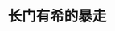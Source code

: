 ---
logo: images/fanmade_game/长门有希的暴走.jpg
title: 长门有希的暴走
subTitle: 文字冒险类游戏，NDS/PSP平台，内附同名小说

category: 同人游戏

hasResource: true
downloadList:
  - intro: PSP汉化
    size: 49.9MB
    link: https://pan.baidu.com/s/1Q6oXDZeW5aryJHvPEVvvCg
  - intro: NDS汉化
    size: 14.8MB
    link: https://pan.baidu.com/s/1Q6oXDZeW5aryJHvPEVvvCg
  - intro: 小说
    size: 70KB
    link: https://pan.baidu.com/s/1Q6oXDZeW5aryJHvPEVvvCg
  - intro: 云盘 提取码:16q7
    size: 
    link: https://pan.baidu.com/s/1Q6oXDZeW5aryJHvPEVvvCg

downloadContent: |
  《长门有希的暴走》是《凉宫春日的消失》的同人小说，且被改编为游戏。<br>
  它是一款文字类游戏，描写以长门有希为第一视角所看到《凉宫春日的消失》的剧情。<br>
  传说中的同人，被称为最接近“神”的同人。
---